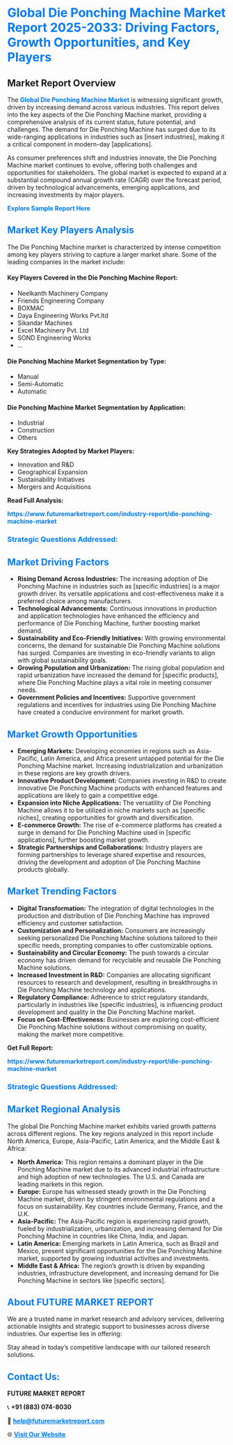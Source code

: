 <h1 style="color: #007BFF;">Global Die Ponching Machine Market Report 2025-2033: Driving Factors, Growth Opportunities, and Key Players</h1>

<section id="overview">
<h2>Market Report Overview</h2>
<p>The <a href="https://www.futuremarketreport.com/industry-report/die-ponching-machine-market" style="color: #007BFF; text-decoration: none;"><strong>Global Die Ponching Machine Market</strong></a> is witnessing significant growth, driven by increasing demand across various industries. This report delves into the key aspects of the Die Ponching Machine market, providing a comprehensive analysis of its current status, future potential, and challenges. The demand for Die Ponching Machine has surged due to its wide-ranging applications in industries such as [insert industries], making it a critical component in modern-day [applications].</p>
<p>As consumer preferences shift and industries innovate, the Die Ponching Machine market continues to evolve, offering both challenges and opportunities for stakeholders. The global market is expected to expand at a substantial compound annual growth rate (CAGR) over the forecast period, driven by technological advancements, emerging applications, and increasing investments by major players.</p>
</section>

<section id="overview">
<p><a href="https://www.futuremarketreport.com/request-sample/reportId=102285" style="color: #007BFF; text-decoration: none;"><strong>Explore Sample Report Here</strong></a></p>
</section>

<section id="key-players">
<h2 style="color: #007BFF;">Market Key Players Analysis</h2>
<p>The Die Ponching Machine market is characterized by intense competition among key players striving to capture a larger market share. Some of the leading companies in the market include:</p>
<h4>Key Players Covered in the Die Ponching Machine Report:</h4>
<ul><li>Neelkanth Machinery Company</li><li>Friends Engineering Company</li><li>BOXMAC</li><li>Daya Engineering Works Pvt.ltd</li><li>Sikandar Machines</li><li>Excel Machinery Pvt. Ltd</li><li>SOND Engineering Works</li><li>...</li></ul>
<h4>Die Ponching Machine Market Segmentation by Type:</h4>
<ul><li>Manual</li><li>Semi-Automatic</li><li>Automatic</li></ul>

<h4>Die Ponching Machine Market Segmentation by Application:</h4>
<ul><li>Industrial</li><li>Construction</li><li>Others</li></ul>
<p><strong>Key Strategies Adopted by Market Players:</strong></p>
<ul>
<li>Innovation and R&D</li>
<li>Geographical Expansion</li>
<li>Sustainability Initiatives</li>
<li>Mergers and Acquisitions</li>
</ul>
</section>

<section>
<p><strong>Read Full Analysis: </strong></p><a href="https://www.futuremarketreport.com/industry-report/die-ponching-machine-market" style="color: #007BFF; text-decoration: none;"><strong>https://www.futuremarketreport.com/industry-report/die-ponching-machine-market</strong></a>
<h3 style="color: #007BFF;">Strategic Questions Addressed:</h3>
</section>

<section id="driving-factors">
<h2 style="color: #007BFF;">Market Driving Factors</h2>
<ul>
<li><strong>Rising Demand Across Industries:</strong> The increasing adoption of Die Ponching Machine in industries such as [specific industries] is a major growth driver. Its versatile applications and cost-effectiveness make it a preferred choice among manufacturers.</li>
<li><strong>Technological Advancements:</strong> Continuous innovations in production and application technologies have enhanced the efficiency and performance of Die Ponching Machine, further boosting market demand.</li>
<li><strong>Sustainability and Eco-Friendly Initiatives:</strong> With growing environmental concerns, the demand for sustainable Die Ponching Machine solutions has surged. Companies are investing in eco-friendly variants to align with global sustainability goals.</li>
<li><strong>Growing Population and Urbanization:</strong> The rising global population and rapid urbanization have increased the demand for [specific products], where Die Ponching Machine plays a vital role in meeting consumer needs.</li>
<li><strong>Government Policies and Incentives:</strong> Supportive government regulations and incentives for industries using Die Ponching Machine have created a conducive environment for market growth.</li>
</ul>
</section>

<section id="growth-opportunities">
<h2 style="color: #007BFF;">Market Growth Opportunities</h2>
<ul>
<li><strong>Emerging Markets:</strong> Developing economies in regions such as Asia-Pacific, Latin America, and Africa present untapped potential for the Die Ponching Machine market. Increasing industrialization and urbanization in these regions are key growth drivers.</li>
<li><strong>Innovative Product Development:</strong> Companies investing in R&D to create innovative Die Ponching Machine products with enhanced features and applications are likely to gain a competitive edge.</li>
<li><strong>Expansion into Niche Applications:</strong> The versatility of Die Ponching Machine allows it to be utilized in niche markets such as [specific niches], creating opportunities for growth and diversification.</li>
<li><strong>E-commerce Growth:</strong> The rise of e-commerce platforms has created a surge in demand for Die Ponching Machine used in [specific applications], further boosting market growth.</li>
<li><strong>Strategic Partnerships and Collaborations:</strong> Industry players are forming partnerships to leverage shared expertise and resources, driving the development and adoption of Die Ponching Machine products globally.</li>
</ul>
</section>

<section id="trending-factors">
<h2 style="color: #007BFF;">Market Trending Factors</h2>
<ul>
<li><strong>Digital Transformation:</strong> The integration of digital technologies in the production and distribution of Die Ponching Machine has improved efficiency and customer satisfaction.</li>
<li><strong>Customization and Personalization:</strong> Consumers are increasingly seeking personalized Die Ponching Machine solutions tailored to their specific needs, prompting companies to offer customizable options.</li>
<li><strong>Sustainability and Circular Economy:</strong> The push towards a circular economy has driven demand for recyclable and reusable Die Ponching Machine solutions.</li>
<li><strong>Increased Investment in R&D:</strong> Companies are allocating significant resources to research and development, resulting in breakthroughs in Die Ponching Machine technology and applications.</li>
<li><strong>Regulatory Compliance:</strong> Adherence to strict regulatory standards, particularly in industries like [specific industries], is influencing product development and quality in the Die Ponching Machine market.</li>
<li><strong>Focus on Cost-Effectiveness:</strong> Businesses are exploring cost-efficient Die Ponching Machine solutions without compromising on quality, making the market more competitive.</li>
</ul>
</section>

<section>
<p><strong>Get Full Report: </strong></p><a href="https://www.futuremarketreport.com/industry-report/die-ponching-machine-market" style="color: #007BFF; text-decoration: none;"><strong>https://www.futuremarketreport.com/industry-report/die-ponching-machine-market</strong></a>
<h3 style="color: #007BFF;">Strategic Questions Addressed:</h3>
</section>


<section id="regional-analysis">
<h2 style="color: #007BFF;">Market Regional Analysis</h2>
<p>The global Die Ponching Machine market exhibits varied growth patterns across different regions. The key regions analyzed in this report include North America, Europe, Asia-Pacific, Latin America, and the Middle East & Africa:</p>
<ul>
<li><strong>North America:</strong> This region remains a dominant player in the Die Ponching Machine market due to its advanced industrial infrastructure and high adoption of new technologies. The U.S. and Canada are leading markets in this region.</li>
<li><strong>Europe:</strong> Europe has witnessed steady growth in the Die Ponching Machine market, driven by stringent environmental regulations and a focus on sustainability. Key countries include Germany, France, and the U.K.</li>
<li><strong>Asia-Pacific:</strong> The Asia-Pacific region is experiencing rapid growth, fueled by industrialization, urbanization, and increasing demand for Die Ponching Machine in countries like China, India, and Japan.</li>
<li><strong>Latin America:</strong> Emerging markets in Latin America, such as Brazil and Mexico, present significant opportunities for the Die Ponching Machine market, supported by growing industrial activities and investments.</li>
<li><strong>Middle East & Africa:</strong> The region’s growth is driven by expanding industries, infrastructure development, and increasing demand for Die Ponching Machine in sectors like [specific sectors].</li>
</ul>
</section>

<footer>
<h2 style="color: #007BFF;">About FUTURE MARKET REPORT</h2>
<p>We are a trusted name in market research and advisory services, delivering actionable insights and strategic support to businesses across diverse industries. Our expertise lies in offering:</p>

<p>Stay ahead in today’s competitive landscape with our tailored research solutions.</p>

<h2 style="color: #007BFF;">Contact Us:</h2>
<p><strong>FUTURE MARKET REPORT</strong></p>
<p>📞 <strong>+91 (883) 074-8030</strong></p>
<p>📧 <strong><a href="mailto:help@futuremarketreport.com" style="color: #007BFF;">help@futuremarketreport.com</a></strong></p>
<p>🌐 <strong><a href="https://www.futuremarketreport.com/" style="color: #007BFF;">Visit Our Website</a></strong></p>
</footer>